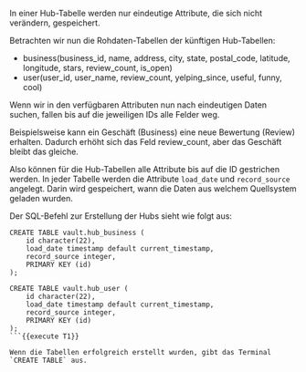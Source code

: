 In einer Hub-Tabelle werden nur eindeutige Attribute, die sich nicht verändern, gespeichert.

Betrachten wir nun die Rohdaten-Tabellen der künftigen Hub-Tabellen:

- business(business_id, name, address, city, state, postal_code, latitude, longitude, stars, review_count, is_open)
- user(user_id, user_name, review_count, yelping_since, useful, funny, cool)

Wenn wir in den verfügbaren Attributen nun nach eindeutigen Daten suchen, fallen bis auf die jeweiligen IDs alle Felder weg.

Beispielsweise kann ein Geschäft (Business) eine neue Bewertung (Review) erhalten. Dadurch erhöht sich das Feld review_count, aber das Geschäft bleibt das gleiche.

Also können für die Hub-Tabellen alle Attribute bis auf die ID gestrichen werden. In jeder Tabelle werden die Attribute `load_date` und `record_source` angelegt. Darin wird gespeichert, wann die Daten aus welchem Quellsystem geladen wurden.

Der SQL-Befehl zur Erstellung der Hubs sieht wie folgt aus:

```
CREATE TABLE vault.hub_business (
    id character(22),
    load_date timestamp default current_timestamp,
    record_source integer,
    PRIMARY KEY (id)
);

CREATE TABLE vault.hub_user (
    id character(22),
    load_date timestamp default current_timestamp,
    record_source integer,
    PRIMARY KEY (id)
);
```{{execute T1}}

Wenn die Tabellen erfolgreich erstellt wurden, gibt das Terminal `CREATE TABLE` aus.